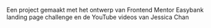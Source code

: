 Een project gemaakt met het ontwerp van Frontend Mentor Easybank landing page challenge en de YouTube videos van Jessica Chan

